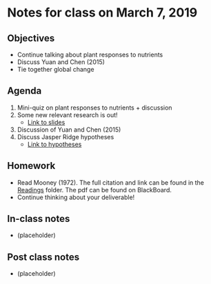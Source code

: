 # Notes for class on March 7, 2019

## Objectives
- Continue talking about plant responses to nutrients
- Discuss Yuan and Chen (2015)
- Tie together global change

## Agenda
1. Mini-quiz on plant responses to nutrients + discussion
2. Some new relevant research is out!
	- [Link to slides](../Miscellaneous/global_Rubisco/global_Rubisco.pptx)
3. Discussion of Yuan and Chen (2015)
4. Discuss Jasper Ridge hypotheses
	- [Link to hypotheses](../Miscellaneous/Jasper_Ridge/Jasper_Ridge_hypotheses.md)

## Homework
- Read Mooney (1972). The full citation and link can be found in the 
[Readings](../Readings) folder. The pdf can be found on BlackBoard.
- Continue thinking about your deliverable!

## In-class notes
- (placeholder)

## Post class notes
- (placeholder)